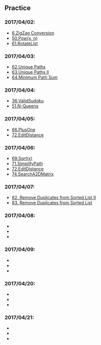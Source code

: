 ## Practice

### 2017/04/02:
* [6.ZigZag Conversion](6.ZigZagConversion.md)
* [50.Pow(x, n)](50.Pow(x,n).md)
* [61.RotateList](61.RotateList.md)


### 2017/04/03:
* [62.Unique Paths](62.UniquePaths.md)
* [63.Unique Paths II](63.UniquePathsII.md)
* [64.Minimum Path Sum](64.MinimumPathSum.md)


### 2017/04/04:
* [36.ValidSudoku](36.ValidSudoku.md)
* [51.N-Queens](51.N-Queens.md)

### 2017/04/05:
* [66.PlusOne](66.PlusOne.md)
* [72.EditDistance](72.EditDistance.md)

### 2017/04/06:
* [69.Sqrt(x)](69.Sqrt(x).md)
* [71.SimplifyPath](71.SimplifyPath.md)
* [72.EditDistance](72.EditDistance.md)
* [74.SearchA2DMatrix](74.SearchA2DMatrix.md)

### 2017/04/07:
* [82. Remove Duplicates from Sorted List II](82.RemoveDuplicatesfromSortedListII.md)
* [83. Remove Duplicates from Sorted List](83.RemoveDuplicatesfromSortedList.md)

### 2017/04/08:
* []()
* []()
* []()

### 2017/04/09:
* []()
* []()
* []()

### 2017/04/20:
* []()
* []()
* []()

### 2017/04/21:
* []()
* []()
* []()
